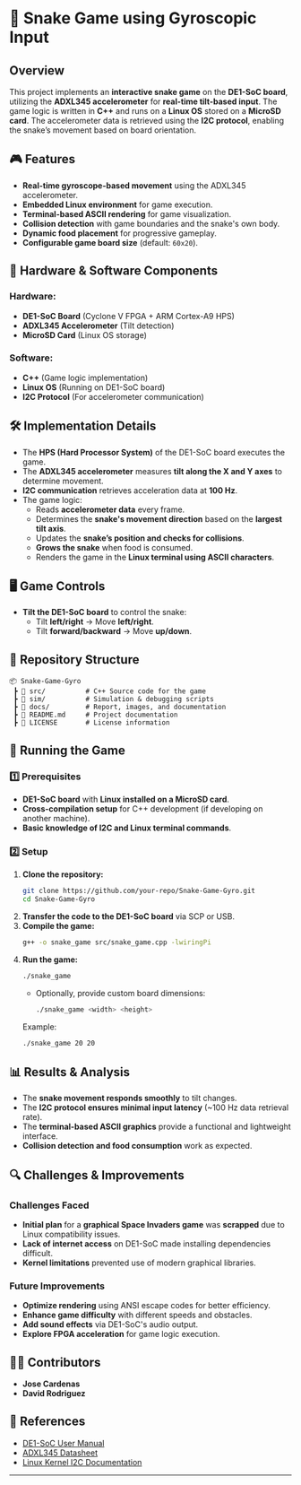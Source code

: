 # 🐍 Snake Game using Gyroscopic Input

## Overview
This project implements an **interactive snake game** on the **DE1-SoC board**, utilizing the **ADXL345 accelerometer** for **real-time tilt-based input**. The game logic is written in **C++** and runs on a **Linux OS** stored on a **MicroSD card**. The accelerometer data is retrieved using the **I2C protocol**, enabling the snake’s movement based on board orientation.

## 🎮 Features
- **Real-time gyroscope-based movement** using the ADXL345 accelerometer.
- **Embedded Linux environment** for game execution.
- **Terminal-based ASCII rendering** for game visualization.
- **Collision detection** with game boundaries and the snake's own body.
- **Dynamic food placement** for progressive gameplay.
- **Configurable game board size** (default: `60x20`).

## 🔧 Hardware & Software Components
### **Hardware:**
- **DE1-SoC Board** (Cyclone V FPGA + ARM Cortex-A9 HPS)
- **ADXL345 Accelerometer** (Tilt detection)
- **MicroSD Card** (Linux OS storage)

### **Software:**
- **C++** (Game logic implementation)
- **Linux OS** (Running on DE1-SoC board)
- **I2C Protocol** (For accelerometer communication)

## 🛠 Implementation Details
- The **HPS (Hard Processor System)** of the DE1-SoC board executes the game.
- The **ADXL345 accelerometer** measures **tilt along the X and Y axes** to determine movement.
- **I2C communication** retrieves acceleration data at **100 Hz**.
- The game logic:
  - Reads **accelerometer data** every frame.
  - Determines the **snake's movement direction** based on the **largest tilt axis**.
  - Updates the **snake’s position and checks for collisions**.
  - **Grows the snake** when food is consumed.
  - Renders the game in the **Linux terminal using ASCII characters**.

## 🖥️ Game Controls
- **Tilt the DE1-SoC board** to control the snake:
  - Tilt **left/right** → Move **left/right**.
  - Tilt **forward/backward** → Move **up/down**.

## 📂 Repository Structure
```
📦 Snake-Game-Gyro
 ┣ 📂 src/          # C++ Source code for the game
 ┣ 📂 sim/          # Simulation & debugging scripts
 ┣ 📂 docs/         # Report, images, and documentation
 ┣ 📜 README.md     # Project documentation
 ┣ 📜 LICENSE       # License information
```

## 🏃 Running the Game
### **1️⃣ Prerequisites**
- **DE1-SoC board** with **Linux installed on a MicroSD card**.
- **Cross-compilation setup** for C++ development (if developing on another machine).
- **Basic knowledge of I2C and Linux terminal commands**.

### **2️⃣ Setup**
1. **Clone the repository:**
   ```sh
   git clone https://github.com/your-repo/Snake-Game-Gyro.git
   cd Snake-Game-Gyro
   ```
2. **Transfer the code to the DE1-SoC board** via SCP or USB.
3. **Compile the game:**
   ```sh
   g++ -o snake_game src/snake_game.cpp -lwiringPi
   ```
4. **Run the game:**
   ```sh
   ./snake_game
   ```
   - Optionally, provide custom board dimensions:
     ```sh
     ./snake_game <width> <height>
     ```
   Example:
   ```sh
   ./snake_game 20 20
   ```

## 📊 Results & Analysis
- The **snake movement responds smoothly** to tilt changes.
- The **I2C protocol ensures minimal input latency** (~100 Hz data retrieval rate).
- The **terminal-based ASCII graphics** provide a functional and lightweight interface.
- **Collision detection and food consumption** work as expected.

## 🔍 Challenges & Improvements
### **Challenges Faced**
- **Initial plan** for a **graphical Space Invaders game** was **scrapped** due to Linux compatibility issues.
- **Lack of internet access** on DE1-SoC made installing dependencies difficult.
- **Kernel limitations** prevented use of modern graphical libraries.

### **Future Improvements**
- **Optimize rendering** using ANSI escape codes for better efficiency.
- **Enhance game difficulty** with different speeds and obstacles.
- **Add sound effects** via DE1-SoC's audio output.
- **Explore FPGA acceleration** for game logic execution.

## 👨‍💻 Contributors
- **Jose Cardenas**
- **David Rodriguez**

## 📜 References
- [DE1-SoC User Manual](https://www.terasic.com.tw)
- [ADXL345 Datasheet](https://www.analog.com)
- [Linux Kernel I2C Documentation](https://www.kernel.org)

---
